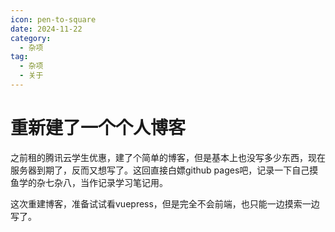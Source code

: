 ```yaml
---
icon: pen-to-square
date: 2024-11-22
category:
  - 杂项
tag:
  - 杂项
  - 关于
---
```


# 重新建了一个个人博客

之前租的腾讯云学生优惠，建了个简单的博客，但是基本上也没写多少东西，现在服务器到期了，反而又想写了。这回直接白嫖github pages吧，记录一下自己摸鱼学的杂七杂八，当作记录学习笔记用。

这次重建博客，准备试试看vuepress，但是完全不会前端，也只能一边摸索一边写了。

